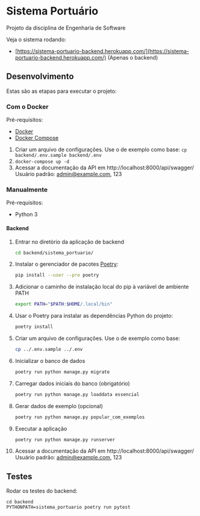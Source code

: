 # Sistema Portuário

Projeto da disciplina de Engenharia de Software

Veja o sistema rodando:

* [https://sistema-portuario-backend.herokuapp.com/](https://sistema-portuario-backend.herokuapp.com/) (Apenas o backend)

## Desenvolvimento

Estas são as etapas para executar o projeto:

### Com o Docker

Pré-requisitos:
* [Docker](https://docs.docker.com/install/linux/docker-ce/ubuntu/)
* [Docker Compose](https://docs.docker.com/compose/install/)

1. Criar um arquivo de configurações. Use o de exemplo como base: ```cp backend/.env.sample backend/.env```
2. ```docker-compose up -d```
3. Acessar a documentação da API em http://localhost:8000/api/swagger/  
   Usuário padrão: admin@example.com, 123

### Manualmente

Pré-requisitos:
* Python 3

#### Backend

1. Entrar no diretório da aplicação de backend
   ```sh
   cd backend/sistema_portuario/
   ```
2. Instalar o gerenciador de pacotes [Poetry](https://poetry.eustace.io/):
   ```sh
   pip install --user --pre poetry
   ```
3. Adicionar o caminho de instalação local do pip à variável de ambiente PATH
   ```sh
   export PATH="$PATH:$HOME/.local/bin"
   ```
4. Usar o Poetry para instalar as dependências Python do projeto:
   ```sh
   poetry install
   ```
5. Criar um arquivo de configurações. Use o de exemplo como base:
   ```sh
   cp ../.env.sample ../.env
   ```
6. Inicializar o banco de dados
   ```sh
   poetry run python manage.py migrate
   ```
7. Carregar dados iniciais do banco (obrigatório)
   ```sh
   poetry run python manage.py loaddata essencial
8. Gerar dados de exemplo (opcional)
   ```sh
   poetry run python manage.py popular_com_exemplos
   ```
9. Executar a aplicação
   ```sh
   poetry run python manage.py runserver
   ```
10. Acessar a documentação da API em http://localhost:8000/api/swagger/  
   Usuário padrão: admin@example.com, 123


## Testes

Rodar os testes do backend:

```
cd backend
PYTHONPATH=sistema_portuario poetry run pytest
```
